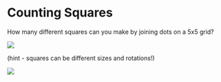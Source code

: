# Counting Squares
How many different squares can you make by joining dots on a 5x5 grid?

![](https://github.com/supportingami/sami-maths-club/blob/master/maths-club-pack/images/counting-squares-1.png?raw=true)

(hint - squares can be different sizes and rotations!)

![](https://github.com/supportingami/sami-maths-club/blob/master/maths-club-pack/images/counting-squares-2.jpg?raw=true)


